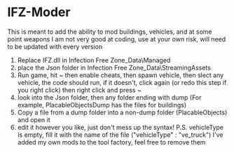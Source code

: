 # IFZ-Moder
This is meant to add the ability to mod buildings, vehicles, and at some point weapons
I am not very good at coding, use at your own risk, will need to be updated with every version

1. Replace IFZ.dll in Infection Free Zone_Data\Managed
2. place the Json folder in Infection Free Zone_Data\StreamingAssets
3. Run game, hit ~ then enable cheats, then spawn vehicle, then slect any vehicle, the code should run, 
if it doesn't, click again (or redo this step if you right click) then right click and press ~
4. look into the Json folder, then any folder ending with dump (For example, PlacableObjectsDump has the
files for buildings)
5. Copy a file from a dump folder into a non-dump folder (PlacableObjects) and open it
6. edit it however you like, just don't mess up the syntax!
P.S. vehicleType is empty, fill it with the name of the file ("vehicleType" : "ve_truck")
I've added my own mods to the tool factory, feel free to remove them
